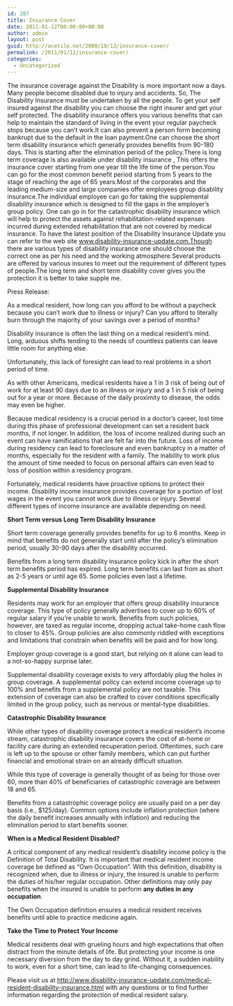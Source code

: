 ```yaml
---
id: 287
title: Insurance Cover
date: 2011-01-12T00:00:00+00:00
author: admin
layout: post
guid: http://acetile.net/2008/10/13/insurance-cover/
permalink: /2011/01/12/insurance-cover/
categories:
  - Uncategorized
---
```

The insurance coverage against the Disability is more important now a days. Many people become disabled due to injury and accidents. So, The Disability Insurance must be undertaken by all the people. To get your self insured against the disability you can choose the right insurer and get your self protected. The disability insurance offers you various benefits that can help to maintain the standard of living in the event your regular paycheck stops because you can&#8217;t work.It can also prevent a person form becoming bankrupt due to the default in the loan payment.One can choose the short term disability insurance which generally provides benefits from 90-180 days. This is starting after the elimination period of the policy.There is long term coverage is also available under disability insurance , This offers the insurance cover starting from one year till the life time of the person.You can go for the most common benefit period starting from 5 years to the stage of reaching the age of 65 years.Most of the corporates and the leading medium-size and large companies offer employees group disability insurance.The individual employee can go for taking the supplemental disability insurance which is designed to fill the gaps in the employer&#8217;s group policy. One can go in for the catastrophic disability insurance which will help to protect the assets against rehabilitation-related expenses incurred during extended rehabilitation that are not covered by medical insurance. To have the latest position of the Disability Insurance Update you can refer to the web site www.disability-insurance-update.com.Though there are various types of disability insurance one should choose the correct one as per his need and the working atmosphere.Several products are offered by various insures to meet out the requirement of different types of people.The long term and short term disability cover gives you the protection it is better to take supple me.

Press Release:

As a medical resident, how long can you afford to be without a paycheck because you can’t work due to illness or injury? Can you afford to literally burn through the majority of your savings over a period of months?

Disability insurance is often the last thing on a medical resident’s mind. Long, arduous shifts tending to the needs of countless patients can leave little room for anything else.

Unfortunately, this lack of foresight can lead to real problems in a short period of time.

As with other Americans, medical residents have a 1 in 3 risk of being out of work for at least 90 days due to an illness or injury and a 1 in 5 risk of being out for a year or more. Because of the daily proximity to disease, the odds may even be higher.

Because medical residency is a crucial period in a doctor’s career, lost time during this phase of professional development can set a resident back months, if not longer. In addition, the loss of income realized during such an event can have ramifications that are felt far into the future. Loss of income during residency can lead to foreclosure and even bankruptcy in a matter of months, especially for the resident with a family. The inability to work plus the amount of time needed to focus on personal affairs can even lead to loss of position within a residency program.

Fortunately, medical residents have proactive options to protect their income. Disability income insurance provides coverage for a portion of lost wages in the event you cannot work due to illness or injury. Several different types of income insurance are available depending on need.

**Short Term versus Long Term Disability Insurance**
  
Short term coverage generally provides benefits for up to 6 months. Keep in mind that benefits do not generally start until after the policy’s elimination period, usually 30-90 days after the disability occurred.

Benefits from a long term disability insurance policy kick in after the short term benefits period has expired. Long term benefits can last from as short as 2-5 years or until age 65. Some policies even last a lifetime.

**Supplemental Disability Insurance**
  
Residents may work for an employer that offers group disability insurance coverage. This type of policy generally advertises to cover up to 60% of regular salary if you’re unable to work. Benefits from such policies, however, are taxed as regular income, dropping actual take-home cash flow to closer to 45%. Group policies are also commonly riddled with exceptions and limitations that constrain when benefits will be paid and for how long.

Employer group coverage is a good start, but relying on it alone can lead to a not-so-happy surprise later.

Supplemental disability coverage exists to very affordably plug the holes in group coverage. A supplemental policy can extend income coverage up to 100% and benefits from a supplemental policy are not taxable. This extension of coverage can also be crafted to cover conditions specifically limited in the group policy, such as nervous or mental-type disabilities.

**Catastrophic Disability Insurance**
  
While other types of disability coverage protect a medical resident’s income stream, catastrophic disability insurance covers the cost of at-home or facility care during an extended recuperation period. Oftentimes, such care is left up to the spouse or other family members, which can put further financial and emotional strain on an already difficult situation.

While this type of coverage is generally thought of as being for those over 60, more than 40% of beneficiaries of catastrophic coverage are between 18 and 65.

Benefits from a catastrophic coverage policy are usually paid on a per day basis (i.e., $125/day). Common options include inflation protection (where the daily benefit increases annually with inflation) and reducing the elimination period to start benefits sooner.

**When is a Medical Resident Disabled?**
  
A critical component of any medical resident’s disability income policy is the Definition of Total Disability. It is important that medical resident income coverage be defined as “Own Occupation”. With this definition, disability is recognized when, due to illness or injury, the insured is unable to perform the duties of his/her regular occupation. Other definitions may only pay benefits when the insured is unable to perform **any duties in any occupation**.

The Own Occupation definition ensures a medical resident receives benefits until able to practice medicine again.

**Take the Time to Protect Your Income**
  
Medical residents deal with grueling hours and high expectations that often distract from the minute details of life. But protecting your income is one necessary diversion from the day to day grind. Without it, a sudden inability to work, even for a short time, can lead to life-changing consequences.

Please visit us at http://www.disability-insurance-update.com/medical-resident-disability-insurance.html with any questions or to find further information regarding the protection of medical resident salary.